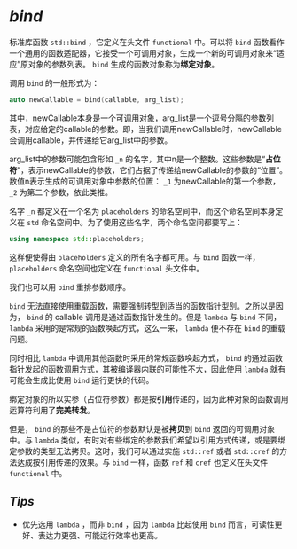 # ***bind***

标准库函数 `std::bind` ，它定义在头文件 `functional` 中。可以将 `bind` 函数看作一个通用的函数适配器，它接受一个可调用对象，生成一个新的可调用对象来“适应”原对象的参数列表。 `bind` 生成的函数对象称为**绑定对象**。

调用 `bind` 的一般形式为： 

```c++
auto newCallable = bind(callable, arg_list);
```

其中，newCallable本身是一个可调用对象，arg_list是一个逗号分隔的参数列表，对应给定的callable的参数。即，当我们调用newCallable时，newCallable会调用callable，并传递给它arg_list中的参数。 

arg_list中的参数可能包含形如 `_n` 的名字，其中n是一个整数。这些参数是“**占位符**”，表示newCallable的参数，它们占据了传递给newCallable的参数的“位置”。数值n表示生成的可调用对象中参数的位置： `_1` 为newCallable的第一个参数， `_2` 为第二个参数，依此类推。

名字 `_n` 都定义在一个名为 `placeholders` 的命名空间中，而这个命名空间本身定义在 `std` 命名空间中。为了使用这些名字，两个命名空间都要写上：

```c++
using namespace std::placeholders;
```

这样便使得由 `placeholders` 定义的所有名字都可用。与 `bind` 函数一样， `placeholders` 命名空间也定义在 `functional` 头文件中。

我们也可以用 `bind` 重排参数顺序。

`bind` 无法直接使用重载函数，需要强制转型到适当的函数指针型别。之所以是因为， `bind` 的 callable 调用是通过函数指针发生的。但是 `lambda` 与 `bind` 不同， `lambda` 采用的是常规的函数唤起方式，这么一来， `lambda` 便不存在 `bind` 的重载问题。

同时相比 `lambda` 中调用其他函数时采用的常规函数唤起方式， `bind` 的通过函数指针发起的函数调用方式，其被编译器内联的可能性不大，因此使用 `lambda` 就有可能会生成比使用 `bind` 运行更快的代码。

绑定对象的所以实参（占位符参数）都是按**引用**传递的，因为此种对象的函数调用运算符利用了**完美转发**。

但是， `bind` 的那些不是占位符的参数默认是被**拷贝**到 `bind` 返回的可调用对象中。与 `lambda` 类似，有时对有些绑定的参数我们希望以引用方式传递，或是要绑定参数的类型无法拷贝。这时，我们可以通过实施 `std::ref` 或者 `std::cref` 的方法达成按引用传递的效果。与 `bind` 一样，函数 `ref` 和 `cref` 也定义在头文件 `functional` 中。

## ***Tips***

- 优先选用 `lambda` ，而非 `bind` ，因为 `lambda` 比起使用 `bind` 而言，可读性更好、表达力更强、可能运行效率也更高。



